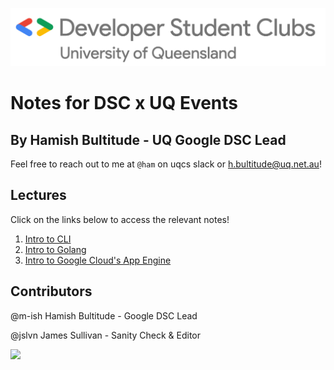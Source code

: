 ![](./DSCLogo.png)
# Notes for DSC x UQ Events

## By Hamish Bultitude - UQ Google DSC Lead

Feel free to reach out to me at `@ham` on uqcs slack or h.bultitude@uq.net.au!

## Lectures

Click on the links below to access the relevant notes!

1. [Intro to CLI](https://m-ish.github.io/UQxGoogleDSC/1-CLI)
2. [Intro to Golang](https://m-ish.github.io/UQxGoogleDSC/2-GO)
3. [Intro to Google Cloud's App Engine](https://m-ish.github.io/UQxGoogleDSC/3-AppEngine)

## Contributors
@m-ish Hamish Bultitude - Google DSC Lead

@jslvn James Sullivan - Sanity Check & Editor

![](./DSCLockup.png)
